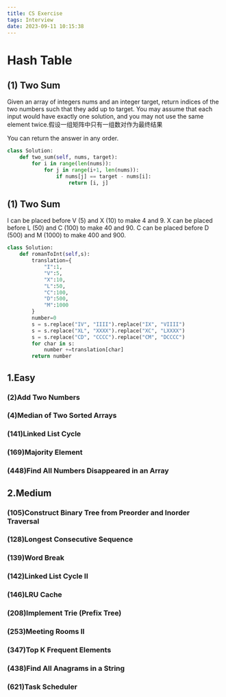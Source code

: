 ```yaml
---
title: CS Exercise
tags: Interview
date: 2023-09-11 10:15:38
---
```


# Hash Table


## (1) Two Sum

Given an array of integers nums and an integer target, return indices of the two numbers such that they add up to target. You may assume that each input would have exactly one solution, and you may not use the same element twice.假设一组矩阵中只有一组数对作为最终结果

You can return the answer in any order.

```python
class Solution:
    def two_sum(self, nums, target):
        for i in range(len(nums)):
            for j in range(i+1, len(nums)):
                if nums[j] == target - nums[i]:
                    return [i, j]
```


## (1) Two Sum

I can be placed before V (5) and X (10) to make 4 and 9. 
X can be placed before L (50) and C (100) to make 40 and 90. 
C can be placed before D (500) and M (1000) to make 400 and 900.

```python
class Solution:
    def romanToInt(self,s):
        translation={
            "I":1,
            "V":5,
            "X":10,
            "L":50,
            "C":100,
            "D":500,
            "M":1000
        }
        number=0
        s = s.replace("IV", "IIII").replace("IX", "VIIII")
        s = s.replace("XL", "XXXX").replace("XC", "LXXXX")
        s = s.replace("CD", "CCCC").replace("CM", "DCCCC")
        for char in s:
            number +=translation[char]
        return number
```

##   1.Easy

###   (2)Add Two Numbers

###   (4)Median of Two Sorted Arrays

###   (141)Linked List Cycle

###   (169)Majority Element

###   (448)Find All Numbers Disappeared in an Array

##   2.Medium

###   (105)Construct Binary Tree from Preorder and Inorder Traversal

###   (128)Longest Consecutive Sequence

###   (139)Word Break

###   (142)Linked List Cycle II

###   (146)LRU Cache

###   (208)Implement Trie (Prefix Tree)

###   (253)Meeting Rooms II

###   (347)Top K Frequent Elements

###   (438)Find All Anagrams in a String

###   (621)Task Scheduler

